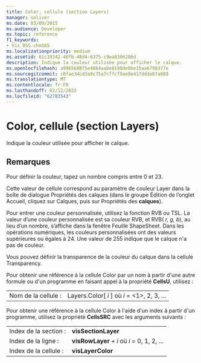 ```yaml
---
title: Color, cellule (section Layers)
manager: soliver
ms.date: 03/09/2015
ms.audience: Developer
ms.topic: reference
f1_keywords:
- Vis_DSS.chm165
ms.localizationpriority: medium
ms.assetid: 61c19342-46fb-48d4-6375-c9ea8306286d
description: Indique la couleur utilisée pour afficher le calque.
ms.openlocfilehash: a996568875e4064aabe0198de8be15aa6798377e
ms.sourcegitcommit: c0fae34cd3a9c75a7cffcf9ae8e417ddde07a989
ms.translationtype: MT
ms.contentlocale: fr-FR
ms.lasthandoff: 02/12/2022
ms.locfileid: "62783543"
---
```

# <a name="color-cell-layers-section"></a>Color, cellule (section Layers)

Indique la couleur utilisée pour afficher le calque.
  
## <a name="remarks"></a>Remarques

Pour définir la couleur, tapez un nombre compris entre 0 et 23.
  
Cette valeur de cellule correspond au paramètre de couleur Layer dans la  boîte de dialogue Propriétés des calques (dans le groupe  Édition de l’onglet Accueil, cliquez sur Calques, puis sur Propriétés des **calques**).  
  
Pour entrer une couleur personnalisée, utilisez la fonction RVB ou TSL. La valeur d’une couleur personnalisée est sa couleur RVB, et RVB( *r, g, b*), au lieu d’un nombre, s’affiche dans la fenêtre Feuille ShapeSheet. Dans les opérations numériques, les couleurs personnalisées ont des valeurs supérieures ou égales à 24. Une valeur de 255 indique que le calque n'a pas de couleur. 
  
Vous pouvez définir la transparence de la couleur du calque dans la cellule Transparency.
  
Pour obtenir une référence à la cellule Color par un nom à partir d'une autre formule ou d'un programme en faisant appel à la propriété **CellsU**, utilisez : 
  
|||
|:-----|:-----|
|Nom de la cellule :  <br/> |Layers.Color[ *i*  ] où  *i*  = <1>, 2, 3, ... |
   
Pour obtenir une référence à la cellule Color à l'aide d'un index à partir d'un programme, utilisez la propriété **CellsSRC** avec les arguments suivants : 
  
|||
|:-----|:-----|
|Index de la section :  <br/> |**visSectionLayer** <br/> |
|Index de la ligne :  <br/> |**visRowLayer** +   *i* où *i* = 0, 1, 2, ... |
|Index de la cellule :  <br/> |**visLayerColor** <br/> |
   

